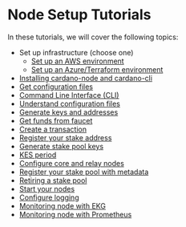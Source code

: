 # Node Setup Tutorials

In these tutorials, we will cover the following topics:

- Set up infrastructure (choose one)
  - [Set up an AWS environment](000_AWS.md)
  - [Set up an Azure/Terraform environment](000_Azure_Terraform.md)
- [Installing cardano-node and cardano-cli](000_install.md)
- [Get configuration files](010_getConfigFiles_AND_Connect.md)
- [Command Line Interface (CLI)](011_cli.md)
- [Understand configuration files](012_understanding-config-files.md)
- [Generate keys and addresses](020_keys_and_addresses.md)
- [Get funds from faucet](030_faucet.md)
- [Create a transaction](040_transactions.md)
- [Register your stake address](050_register_key.md)
- [Generate stake pool keys](060_node_keys.md)
- [KES period](061_KES_period.md)
- [Configure core and relay nodes](070_core_relay.md)
- [Register your stake pool with metadata](080_register_stakepool.md)
- [Retiring a stake pool](090_retire_stakepool.md)
- [Start your nodes](081_start_your_nodes.md)
- [Configure logging](091_logging.md)
- [Monitoring node with EKG](092_ekg.md)
- [Monitoring node with Prometheus](093_prometheus.md)
